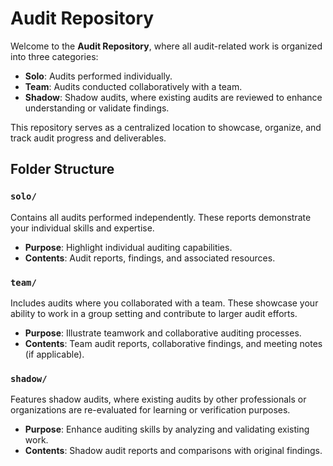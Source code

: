 # Audit Repository

Welcome to the **Audit Repository**, where all audit-related work is organized into three categories:

- **Solo**: Audits performed individually.
- **Team**: Audits conducted collaboratively with a team.
- **Shadow**: Shadow audits, where existing audits are reviewed to enhance understanding or validate findings.

This repository serves as a centralized location to showcase, organize, and track audit progress and deliverables.

## Folder Structure

### `solo/`
Contains all audits performed independently. These reports demonstrate your individual skills and expertise.

- **Purpose**: Highlight individual auditing capabilities.
- **Contents**: Audit reports, findings, and associated resources.

### `team/`
Includes audits where you collaborated with a team. These showcase your ability to work in a group setting and contribute to larger audit efforts.

- **Purpose**: Illustrate teamwork and collaborative auditing processes.
- **Contents**: Team audit reports, collaborative findings, and meeting notes (if applicable).

### `shadow/`
Features shadow audits, where existing audits by other professionals or organizations are re-evaluated for learning or verification purposes.

- **Purpose**: Enhance auditing skills by analyzing and validating existing work.
- **Contents**: Shadow audit reports and comparisons with original findings.